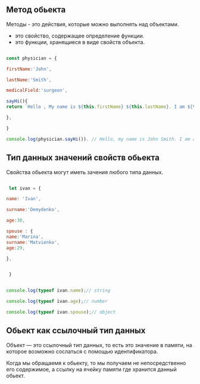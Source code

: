 ## Метод обьекта

</hr>

Методы - это действия, которые можно выполнять над объектами. 
 - это свойство, содержащее определение функции. 
 - это функции, хранящиеся в виде свойств объекта.
 
```js

const physician = {

firstName:'John',

lastName:'Smith',

medicalField:'surgeon',

sayHi(){
return `Hello , My name is ${this.firstName} ${this.lastName}. I am ${this.medicalField}`

},

}

console.log(physician.sayHi()). // Hello, my name is John Smith. I am a surgeon

```


## Тип данных значений свойств обьекта

</hr>

Свойства обьекта могут иметь зачения любого типа данных.

```js

 let ivan = {

name: 'Ivan',

surname:'Demydenko',

age:30,

spouse : {
name:'Marina',
surname:'Matvienko',
age:29,

},


 }


console.log(typeof ivan.name);// string

console.log(typeof ivan.age);// number

console.log(typeof ivan.spouse);// object

```
## Обьект как ссылочный тип данных

Объект — это ссылочный тип данных, то есть это значение в памяти, на которое возможно сослаться с помощью идентификатора.

Когда мы обращаемя к обьекту, то мы получаем не непосредственно его содержимое, а ссылку на ячейку памяти где хранится данный обьект.




